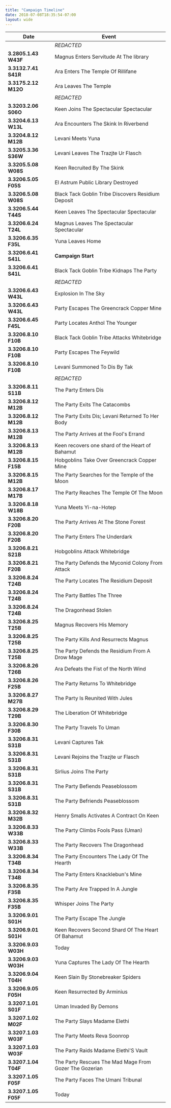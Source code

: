```yaml
---
title: "Campaign Timeline"
date: 2018-07-08T18:35:54-07:00
layout: wide
---
```


| Date                 | Event
| -------------------- |-------------
|                      | *REDACTED*
| **3.2805.1.43 W43F** | Magnus Enters Servitude At The library
| **3.3132.7.41 S41R** | Ara Enters The Temple Of Rillifane
| **3.3175.2.12 M12O** | Ara Leaves The Temple
|                  | *REDACTED* 
| **3.3203.2.06 S06O** |  Keen Joins The Spectacular Spectacular
| **3.3204.6.13 W13L** | Ara Encounters The Skink In Riverbend
| **3.3204.8.12 M12B** | Levani Meets Yuna
| **3.3205.3.36 S36W** | Levani Leaves The Trazjte Ur Flasch
| **3.3205.5.08 W08S** |  Keen Recruited By The Skink
| **3.3206.5.05 F05S** | El Astrum Public Library Destroyed
| **3.3206.5.08 W08S** | Black Tack Goblin Tribe Discovers Residium Deposit
| **3.3206.5.44 T44S** | Keen Leaves The Spectacular Spectacular
| **3.3206.6.24 T24L** | Magnus Leaves The Spectacular Spectacular
| **3.3206.6.35 F35L** | Yuna Leaves Home
| **3.3206.6.41 S41L** | **Campaign Start**
| **3.3206.6.41 S41L** | Black Tack Goblin Tribe Kidnaps The Party
|                      | *REDACTED*
| **3.3206.6.43 W43L** | Explosion In The Sky
| **3.3206.6.43 W43L** | Party Escapes The Greencrack Copper Mine
| **3.3206.6.45 F45L** | Party Locates Anthol The Younger
| **3.3206.8.10 F10B** | Black Tack Goblin Tribe Attacks Whitebridge
| **3.3206.8.10 F10B** | Party Escapes The Feywild
| **3.3206.8.10 F10B** | Levani Summoned To Dis By Tak
|                      | *REDACTED*
| **3.3206.8.11 S11B** | The Party Enters Dis
| **3.3206.8.12 M12B** | The Party Exits The Catacombs
| **3.3206.8.12 M12B** | The Party Exits Dis; Levani Returned To Her Body
| **3.3206.8.13 M12B** | The Party Arrives at the Fool's Errand
| **3.3206.8.13 M12B** | Keen recovers one shard of the Heart of Bahamut
| **3.3206.8.15 F15B** | Hobgoblins Take Over Greencrack Copper Mine
| **3.3206.8.15 M12B** | The Party Searches for the Temple of the Moon
| **3.3206.8.17 M17B** | The Party Reaches The Temple Of The Moon
| **3.3206.8.18 W18B** | Yuna Meets Yi-na-Hotep
| **3.3206.8.20 F20B** | The Party Arrives At The Stone Forest
| **3.3206.8.20 F20B** | The Party Enters The Underdark
| **3.3206.8.21 S21B** | Hobgoblins Attack Whitebridge
| **3.3206.8.21 F20B** | The Party Defends the Myconid Colony From Attack
| **3.3206.8.24 T24B** | The Party Locates The Residium Deposit
| **3.3206.8.24 T24B** | The Party Battles The Three
| **3.3206.8.24 T24B** | The Dragonhead Stolen
| **3.3206.8.25 T25B** | Magnus Recovers His Memory
| **3.3206.8.25 T25B** | The Party Kills And Resurrects Magnus
| **3.3206.8.25 T25B** | The Party Defends the Residium From A Drow Mage
| **3.3206.8.26 T26B** | Ara Defeats the Fist of the North Wind
| **3.3206.8.26 F25B** | The Party Returns To Whitebridge
| **3.3206.8.27 M27B** | The Party Is Reunited With Jules
| **3.3206.8.29 T29B** | The Liberation Of Whitebridge
| **3.3206.8.30 F30B** | The Party Travels To Uman
| **3.3206.8.31 S31B** | Levani Captures Tak
| **3.3206.8.31 S31B** | Levani Rejoins the Trazjte ur Flasch
| **3.3206.8.31 S31B** | Sirlius Joins The Party
| **3.3206.8.31 S31B** | The Party Befiends Peaseblossom
| **3.3206.8.31 S31B** | The Party Befriends Peaseblossom
| **3.3206.8.32 M32B** | Henry Smalls Activates A Contract On Keen
| **3.3206.8.33 W33B** | The Party Climbs Fools Pass (Uman)
| **3.3206.8.33 W33B** | The Party Recovers The Dragonhead
| **3.3206.8.34 T34B** | The Party Encounters The Lady Of The Hearth
| **3.3206.8.34 T34B** | The Party Enters Knacklebun's Mine
| **3.3206.8.35 F35B** | The Party Are Trapped In A Jungle
| **3.3206.8.35 F35B** | Whisper Joins The Party
| **3.3206.9.01 S01H** | The Party Escape The Jungle
| **3.3206.9.01 S01H** | Keen Recovers Second Shard Of The Heart Of Bahamut
| **3.3206.9.03 W03H** | Today
| **3.3206.9.03 W03H** | Yuna Captures The Lady Of The Hearth
| **3.3206.9.04 T04H** | Keen Slain By Stonebreaker Spiders
| **3.3206.9.05 F05H** | Keen Resurrected By Arminius
| **3.3207.1.01 S01F** | Uman Invaded By Demons
| **3.3207.1.02 M02F** | The Party Slays Madame Elethi
| **3.3207.1.03 W03F** | The Party Meets Reva Soonrop
| **3.3207.1.03 W03F** | The Party Raids Madame Elethi'S Vault
| **3.3207.1.04 T04F** | The Party Rescues The Mad Mage From Gozer The Gozerian
| **3.3207.1.05 F05F** | The Party Faces The Umani Tribunal
| **3.3207.1.05 F05F** | Today
